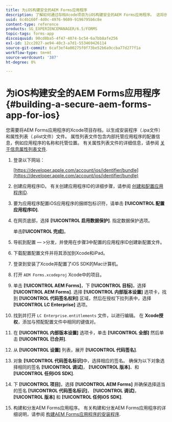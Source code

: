 ```yaml
---
title: 为iOS构建安全的AEM Forms应用程序
description: 了解如何通过存档Xcode项目为iOS构建安全的AEM Forms应用程序。 这将创建安装程序（.ipa文件）和属性列表（.plist文件）文件。
uuid: 6c4b160f-4d0c-4976-9609-9196795b6c8e
content-type: reference
products: SG_EXPERIENCEMANAGER/6.5/FORMS
topic-tags: forms-app
discoiquuid: 90cd8ba5-4f47-4074-bc54-6a7bb8afe256
exl-id: 12cc2027-ae94-40c3-a7d1-553469426114
source-git-commit: 6caf3ef4a00275f0f73be52b6a9ccba77d277f1a
workflow-type: tm+mt
source-wordcount: '387'
ht-degree: 0%

---
```


# 为iOS构建安全的AEM Forms应用程序 {#building-a-secure-aem-forms-app-for-ios}

您需要将AEM Forms应用程序的Xcode项目存档，以生成安装程序（.ipa文件）和属性列表（.plist文件）文件。 属性列表文件包含内部托管应用程序的配置信息，例如应用程序的名称和托管位置。 有关属性列表文件的详细信息，请参阅 [关于信息属性列表文件](https://developer.apple.com/library/ios/#documentation/general/Reference/InfoPlistKeyReference/Articles/AboutInformationPropertyListFiles.html).

1. 登录以下网站：

   [https://developer.apple.com/account/ios/identifier/bundle](https://developer.apple.com/account/ios/identifier/bundle)

1. 创建应用程序ID。 有关创建应用程序ID的详细步骤，请参阅 [创建和配置应用程序ID](https://developer.apple.com/library/ios/documentation/IDEs/Conceptual/AppDistributionGuide/MaintainingProfiles/MaintainingProfiles.html).
1. 要为应用程序配置iOS应用程序的捆绑包标识符，请单击 **[!UICONTROL 配置应用程序ID]**.
1. 在网页底部，选择 **[!UICONTROL 启用数据保护]**. 指定数据保护选项。

   单击&#x200B;**[!UICONTROL 完成]**。

1. 导航到配置 — >分发，并使用在步骤3中配置的应用程序ID创建新配置文件。
1. 下载配置配置文件并将其添加到Xcode和iPad。
1. 登录到安装了Xcode并配置了iOS SDK的Mac计算机。
1. 打开 `AEM Forms.xcodeproj` Xcode中的项目。
1. 单击 **[!UICONTROL AEM Forms]**，下 **[!UICONTROL 目标]**，选择 **[!UICONTROL AEM Forms]**. 选择 **[!UICONTROL 内部版本设置]** 选项卡，找到 **[!UICONTROL 代码签名权利]** 区域，然后在授权下拉列表中，选择 **[!UICONTROL LC Enterprise]** 选项。
1. 找到并打开 `LC Enterprise.entitlements` 文件，以进行编辑。 在 **Xcode授权**，添加与预配配置文件中相同的键值对。
1. 在 **[!UICONTROL 内部版本设置]** 选项卡，单击 **[!UICONTROL 全部]** 然后单击 **[!UICONTROL 已合并]**.
1. 从 **[!UICONTROL 设置]** 列表，展开 **[!UICONTROL 代码签名]**.
1. 对象 **[!UICONTROL 代码签名标识]**&#x200B;中，选择相应的签名。 确保为以下对象选择相同的签名 **[!UICONTROL 调试]**， **[!UICONTROL 版本]**、和 **[!UICONTROL 任何iOS SDK]**.
1. 下 **[!UICONTROL 项目]**，选择 **[!UICONTROL AEM Forms]** 并确保选择适当的签名 **[!UICONTROL 代码签名标识]**， **[!UICONTROL 调试]**， **[!UICONTROL 版本]** 和 **[!UICONTROL 任何iOS SDK]**.
1. 构建和分发AEM Forms应用程序。 有关构建和分发AEM Forms应用程序的详细说明，请参阅 [构建AEM Forms应用程序的安装程序](setup-xcode-project-build-installer.md#build-the-installer-for-the-mobile-workspace-app).

